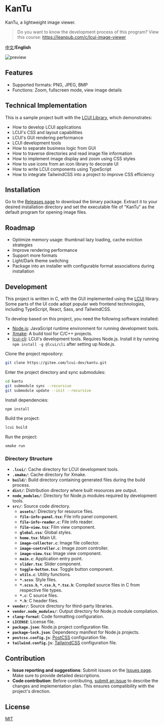 # KanTu

KanTu, a lightweight image viewer.

> Do you want to know the development process of this program? View this course: https://leanpub.com/c/lcui-image-viewer

[中文](README.zh-cn.md)/**English**

![preview](./preview.jpg)

## Features

- Supported formats: PNG, JPEG, BMP
- Functions: Zoom, fullscreen mode, view image details

## Technical Implementation

This is a sample project built with the [LCUI Library](https://github.com/lc-soft/LCUI), which demonstrates:

- How to develop LCUI applications
- LCUI's CSS and layout capabilities
- LCUI's GUI rendering performance
- LCUI development tools
- How to separate business logic from GUI
- How to traverse directories and read image file information
- How to implement image display and zoom using CSS styles
- How to use icons from an icon library to decorate UI
- How to write LCUI components using TypeScript
- How to integrate TailwindCSS into a project to improve CSS efficiency

## Installation

Go to the [Releases page](https://github.com/lcui-dev/kantu/releases) to download the binary package. Extract it to your desired installation directory and set the executable file of "KanTu" as the default program for opening image files.

## Roadmap

- Optimize memory usage: thumbnail lazy loading, cache eviction strategies
- Improve rendering performance
- Support more formats
- Light/Dark theme switching
- Package into an installer with configurable format associations during installation

## Development

This project is written in C, with the GUI implemented using the [LCUI](https://github.com/lc-soft/LCUI) library. Some parts of the UI code adopt popular web frontend technologies, including TypeScript, React, Sass, and TailwindCSS.

To develop based on this project, you need the following software installed:

- [Node.js](https://nodejs.org/en): JavaScript runtime environment for running development tools.
- [Xmake](https://xmake.io/): A build tool for C/C++ projects.
- [lcui-cli](https://github.com/lcui-dev/lcui-cli): LCUI's development tools. Requires Node.js. Install it by running `npm install -g @lcui/cli` after setting up Node.js.

Clone the project repository:

```sh
git clone https://gitee.com/lcui-dev/kantu.git
```

Enter the project directory and sync submodules:

```sh
cd kantu
git submodule sync --recursive
git submodule update --init --recursive
```

Install dependencies:

```sh
npm install
```

Build the project:

```sh
lcui build
```

Run the project:

```sh
xmake run
```

### Directory Structure

- **`.lcui/`**: Cache directory for LCUI development tools.
- **`.xmake/`**: Cache directory for Xmake.
- **`build/`**: Build directory containing generated files during the build process.
- **`dist/`**: Distribution directory where built resources are output.
- **`node_modules/`**: Directory for Node.js modules required by development tools.
- **`src/`**: Source code directory.
  - **`assets/`**: Directory for resource files.
  - **`file-info-panel.tsx`**: File info panel component.
  - **`file-info-reader.c`**: File info reader.
  - **`film-view.tsx`**: Film view component.
  - **`global.css`**: Global styles.
  - **`home.tsx`**: Main UI.
  - **`image-collector.c`**: Image file collector.
  - **`image-controller.c`**: Image zoom controller.
  - **`image-view.tsx`**: Image view component.
  - **`main.c`**: Application entry point.
  - **`slider.tsx`**: Slider component.
  - **`toggle-button.tsx`**: Toggle button component.
  - **`utils.c`**: Utility functions.
  - **`*.scss`**: Style files.
  - **`*.scss.h`**, **`*.css.h`**, **`*.tsx.h`**: Compiled source files in C from respective file types.
  - **`*.c`**: C source files.
  - **`*.h`**: C header files.
- **`vendor/`**: Source directory for third-party libraries.
- **`vendor.node_modules/`**: Output directory for Node.js module compilation.
- **`clang-format`**: Code formatting configuration.
- **`LICENSE`**: License file.
- **`package.json`**: Node.js project configuration file.
- **`package-lock.json`**: Dependency manifest for Node.js projects.
- **`postcss.config.js`**: [PostCSS](https://postcss.org/) configuration file.
- **`tailwind.config.js`**: [TailwindCSS](https://tailwindcss.com/) configuration file.

## Contribution

- **Issue reporting and suggestions**: Submit issues on the [Issues page](https://github.com/lcui-dev/kantu/issues/new). Make sure to provide detailed descriptions.
- **Code contribution**: Before contributing, [submit an issue](https://github.com/lcui-dev/kantu/issues/new) to describe the changes and implementation plan. This ensures compatibility with the project's direction.

## License

[MIT](./LICENSE.TXT)
